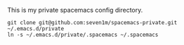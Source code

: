 This is my private spacemacs config directory.

```
git clone git@github.com:seven1m/spacemacs-private.git ~/.emacs.d/private
ln -s ~/.emacs.d/private/.spacemacs ~/.spacemacs
```
